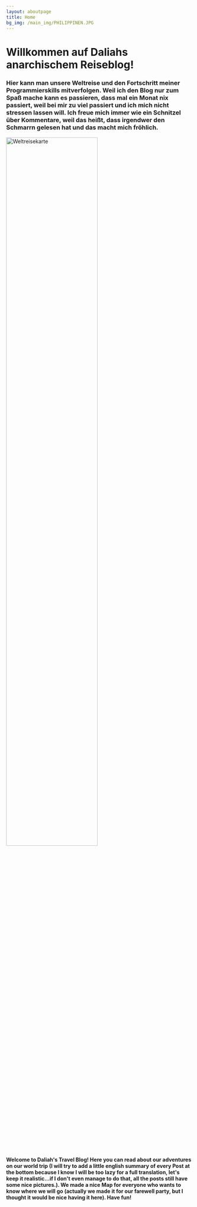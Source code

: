 ```yaml
---
layout: aboutpage
title: Home
bg_img: /main_img/PHILIPPINEN.JPG
---
```


# Willkommen auf Daliahs anarchischem Reiseblog!

### Hier kann man unsere Weltreise und den Fortschritt meiner Programmierskills mitverfolgen. Weil ich den Blog nur zum Spaß mache kann es passieren, dass mal ein Monat nix passiert, weil bei mir zu viel passiert und ich mich nicht stressen lassen will. Ich freue mich immer wie ein Schnitzel über Kommentare, weil das heißt, dass irgendwer den Schmarrn gelesen hat und das macht mich fröhlich.

<img src="/assets/img/main_img/Karte.JPG" alt="Weltreisekarte" width="70%">

#### Welcome to Daliah's Travel Blog! Here you can read about our adventures on our world trip (I will try to add a little english summary of every Post at the bottom because I know I will be too lazy for a full translation, let's keep it realistic...if I don't even manage to do that, all the posts still have some nice pictures.). We made a nice Map for everyone who wants to know where we will go (actually we made it for our farewell party, but I thought it would be nice having it here). Have fun!


